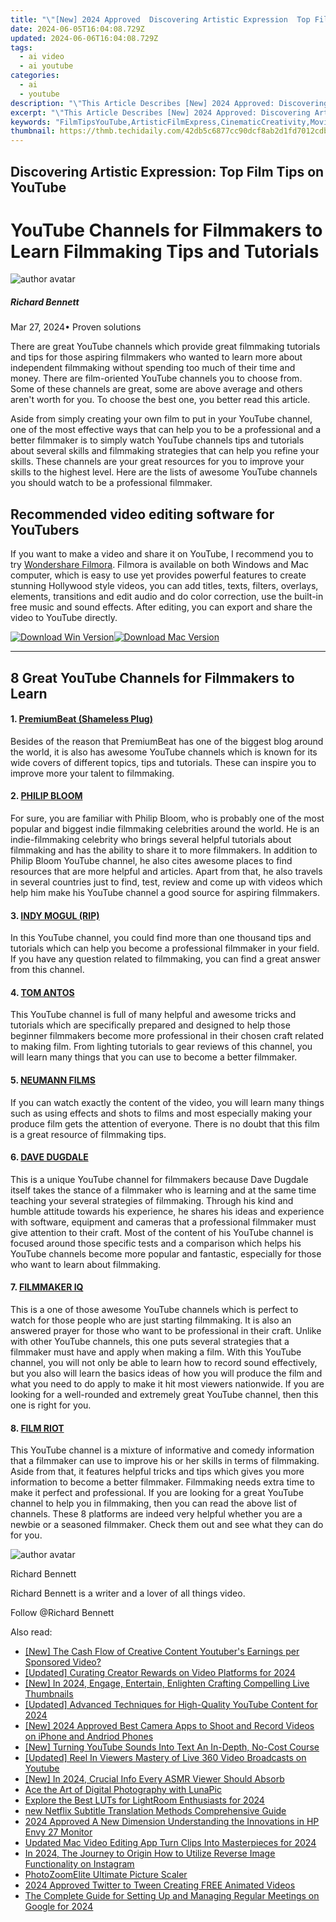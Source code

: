 ```yaml
---
title: "\"[New] 2024 Approved  Discovering Artistic Expression  Top Film Tips on YouTube\""
date: 2024-06-05T16:04:08.729Z
updated: 2024-06-06T16:04:08.729Z
tags:
  - ai video
  - ai youtube
categories:
  - ai
  - youtube
description: "\"This Article Describes [New] 2024 Approved: Discovering Artistic Expression: Top Film Tips on YouTube\""
excerpt: "\"This Article Describes [New] 2024 Approved: Discovering Artistic Expression: Top Film Tips on YouTube\""
keywords: "FilmTipsYouTube,ArtisticFilmExpress,CinematicCreativity,MovieMakingEssentials,DirectorArtTechniques,ScreenplayCrafting,AuteurFilmmaking"
thumbnail: https://thmb.techidaily.com/42db5c6877cc90dcf8ab2d1fd7012cdb680249e89327096af45fe59619012883.jpg
---
```


## Discovering Artistic Expression: Top Film Tips on YouTube

# YouTube Channels for Filmmakers to Learn Filmmaking Tips and Tutorials

![author avatar](https://images.wondershare.com/filmora/article-images/richard-bennett.jpg)

##### Richard Bennett

 Mar 27, 2024• Proven solutions

There are great YouTube channels which provide great filmmaking tutorials and tips for those aspiring filmmakers who wanted to learn more about independent filmmaking without spending too much of their time and money. There are film-oriented YouTube channels you to choose from. Some of these channels are great, some are above average and others aren't worth for you. To choose the best one, you better read this article.

Aside from simply creating your own film to put in your YouTube channel, one of the most effective ways that can help you to be a professional and a better filmmaker is to simply watch YouTube channels tips and tutorials about several skills and filmmaking strategies that can help you refine your skills. These channels are your great resources for you to improve your skills to the highest level. Here are the lists of awesome YouTube channels you should watch to be a professional filmmaker.

## Recommended video editing software for YouTubers

If you want to make a video and share it on YouTube, I recommend you to try [Wondershare Filmora](https://tools.techidaily.com/wondershare/filmora/download/). Filmora is available on both Windows and Mac computer, which is easy to use yet provides powerful features to create stunning Hollywood style videos, you can add titles, texts, filters, overlays, elements, transitions and edit audio and do color correction, use the built-in free music and sound effects. After editing, you can export and share the video to YouTube directly.

[![Download Win Version](https://images.wondershare.com/filmora/guide/download-btn-win.jpg)](https://tools.techidaily.com/wondershare/filmora/download/)[![Download Mac Version](https://images.wondershare.com/filmora/guide/download-btn-mac.jpg)](https://tools.techidaily.com/wondershare/filmora/download/)

---

## 8 Great YouTube Channels for Filmmakers to Learn

#### 1. [PremiumBeat (Shameless Plug)](https://www.youtube.com/user/premiumbeat/)

Besides of the reason that PremiumBeat has one of the biggest blog around the world, it is also has awesome YouTube channels which is known for its wide covers of different topics, tips and tutorials. These can inspire you to improve more your talent to filmmaking.

#### 2. [PHILIP BLOOM](https://www.youtube.com/user/philipbloom)

For sure, you are familiar with Philip Bloom, who is probably one of the most popular and biggest indie filmmaking celebrities around the world. He is an indie-filmmaking celebrity who brings several helpful tutorials about filmmaking and has the ability to share it to more filmmakers. In addition to Philip Bloom YouTube channel, he also cites awesome places to find resources that are more helpful and articles. Apart from that, he also travels in several countries just to find, test, review and come up with videos which help him make his YouTube channel a good source for aspiring filmmakers.

#### 3. [INDY MOGUL (RIP)](https://www.youtube.com/user/indymogul)

In this YouTube channel, you could find more than one thousand tips and tutorials which can help you become a professional filmmaker in your field. If you have any question related to filmmaking, you can find a great answer from this channel.

#### 4. [TOM ANTOS](https://www.youtube.com/user/polcan99)

This YouTube channel is full of many helpful and awesome tricks and tutorials which are specifically prepared and designed to help those beginner filmmakers become more professional in their chosen craft related to making film. From lighting tutorials to gear reviews of this channel, you will learn many things that you can use to become a better filmmaker.

#### 5. [NEUMANN FILMS](https://www.youtube.com/user/Neumannfilms)

If you can watch exactly the content of the video, you will learn many things such as using effects and shots to films and most especially making your produce film gets the attention of everyone. There is no doubt that this film is a great resource of filmmaking tips.

#### 6. [DAVE DUGDALE](https://www.youtube.com/user/drumat5280)

This is a unique YouTube channel for filmmakers because Dave Dugdale itself takes the stance of a filmmaker who is learning and at the same time teaching your several strategies of filmmaking. Through his kind and humble attitude towards his experience, he shares his ideas and experience with software, equipment and cameras that a professional filmmaker must give attention to their craft. Most of the content of his YouTube channel is focused around those specific tests and a comparison which helps his YouTube channels become more popular and fantastic, especially for those who want to learn about filmmaking.

#### 7. [FILMMAKER IQ](https://www.youtube.com/user/FilmmakerIQcom)

This is a one of those awesome YouTube channels which is perfect to watch for those people who are just starting filmmaking. It is also an answered prayer for those who want to be professional in their craft. Unlike with other YouTube channels, this one puts several strategies that a filmmaker must have and apply when making a film. With this YouTube channel, you will not only be able to learn how to record sound effectively, but you also will learn the basics ideas of how you will produce the film and what you need to do apply to make it hit most viewers nationwide. If you are looking for a well-rounded and extremely great YouTube channel, then this one is right for you.

#### 8. [FILM RIOT](https://www.youtube.com/user/filmriot)

This YouTube channel is a mixture of informative and comedy information that a filmmaker can use to improve his or her skills in terms of filmmaking. Aside from that, it features helpful tricks and tips which gives you more information to become a better filmmaker. Filmmaking needs extra time to make it perfect and professional. If you are looking for a great YouTube channel to help you in filmmaking, then you can read the above list of channels. These 8 platforms are indeed very helpful whether you are a newbie or a seasoned filmmaker. Check them out and see what they can do for you.

![author avatar](https://images.wondershare.com/filmora/article-images/richard-bennett.jpg)

Richard Bennett

Richard Bennett is a writer and a lover of all things video.

Follow @Richard Bennett

<span class="atpl-alsoreadstyle">Also read:</span>
<div><ul>
<li><a href="https://facebook-video-share.techidaily.com/new-the-cash-flow-of-creative-content-youtubers-earnings-per-sponsored-video/"><u>[New] The Cash Flow of Creative Content  Youtuber's Earnings per Sponsored Video?</u></a></li>
<li><a href="https://facebook-video-share.techidaily.com/updated-curating-creator-rewards-on-video-platforms-for-2024/"><u>[Updated] Curating Creator Rewards on Video Platforms for 2024</u></a></li>
<li><a href="https://facebook-video-share.techidaily.com/new-in-2024-engage-entertain-enlighten-crafting-compelling-live-thumbnails/"><u>[New] In 2024, Engage, Entertain, Enlighten  Crafting Compelling Live Thumbnails</u></a></li>
<li><a href="https://facebook-video-share.techidaily.com/updated-advanced-techniques-for-high-quality-youtube-content-for-2024/"><u>[Updated] Advanced Techniques for High-Quality YouTube Content for 2024</u></a></li>
<li><a href="https://facebook-video-share.techidaily.com/new-2024-approved-best-camera-apps-to-shoot-and-record-videos-on-iphone-and-andriod-phones/"><u>[New] 2024 Approved  Best Camera Apps to Shoot and Record Videos on iPhone and Andriod Phones</u></a></li>
<li><a href="https://facebook-video-share.techidaily.com/new-turning-youtube-sounds-into-text-an-in-depth-no-cost-course/"><u>[New] Turning YouTube Sounds Into Text  An In-Depth, No-Cost Course</u></a></li>
<li><a href="https://facebook-video-share.techidaily.com/updated-reel-in-viewers-mastery-of-live-360-video-broadcasts-on-youtube/"><u>[Updated] Reel In Viewers  Mastery of Live 360 Video Broadcasts on Youtube</u></a></li>
<li><a href="https://facebook-video-share.techidaily.com/new-in-2024-crucial-info-every-asmr-viewer-should-absorb/"><u>[New] In 2024, Crucial Info Every ASMR Viewer Should Absorb</u></a></li>
<li><a href="https://extra-hints.techidaily.com/ace-the-art-of-digital-photography-with-lunapic/"><u>Ace the Art of Digital Photography with LunaPic</u></a></li>
<li><a href="https://some-techniques.techidaily.com/explore-the-best-luts-for-lightroom-enthusiasts-for-2024/"><u>Explore the Best LUTs for LightRoom Enthusiasts for 2024</u></a></li>
<li><a href="https://ai-video.techidaily.com/new-netflix-subtitle-translation-methods-comprehensive-guide/"><u>new Netflix Subtitle Translation Methods Comprehensive Guide</u></a></li>
<li><a href="https://extra-tips.techidaily.com/2024-approved-a-new-dimension-understanding-the-innovations-in-hp-envy-27-monitor/"><u>2024 Approved  A New Dimension  Understanding the Innovations in HP Envy 27 Monitor</u></a></li>
<li><a href="https://video-ai-editor.techidaily.com/updated-mac-video-editing-app-turn-clips-into-masterpieces-for-2024/"><u>Updated Mac Video Editing App Turn Clips Into Masterpieces for 2024</u></a></li>
<li><a href="https://instagram-videos.techidaily.com/in-2024-the-journey-to-origin-how-to-utilize-reverse-image-functionality-on-instagram/"><u>In 2024, The Journey to Origin  How to Utilize Reverse Image Functionality on Instagram</u></a></li>
<li><a href="https://extra-tips.techidaily.com/photozoomelite-ultimate-picture-scaler/"><u>PhotoZoomElite  Ultimate Picture Scaler</u></a></li>
<li><a href="https://twitter-videos.techidaily.com/2024-approved-twitter-to-tween-creating-free-animated-videos/"><u>2024 Approved  Twitter to Tween  Creating FREE Animated Videos</u></a></li>
<li><a href="https://on-screen-recording.techidaily.com/the-complete-guide-for-setting-up-and-managing-regular-meetings-on-google-for-2024/"><u>The Complete Guide for Setting Up and Managing Regular Meetings on Google for 2024</u></a></li>
</ul></div>

<ins class="adsbygoogle"
      style="display:block"
      data-ad-client="ca-pub-7571918770474297"
      data-ad-slot="8358498916"
      data-ad-format="auto"
      data-full-width-responsive="true"></ins>
